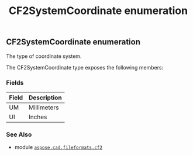 ﻿---
title: CF2SystemCoordinate enumeration
second_title: Aspose.CAD for Python via .NET API References
description: 
type: docs
weight: 230
url: /aspose.cad.fileformats.cf2/cf2systemcoordinate/
is_root: false
---

## CF2SystemCoordinate enumeration

The type of coordinate system.



The CF2SystemCoordinate type exposes the following members:

### Fields
| Field | Description |
| :- | :- |
| UM | Millimeters |
| UI | Inches |



### See Also
* module [`aspose.cad.fileformats.cf2`](..)
